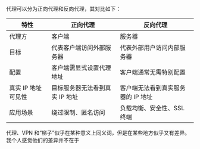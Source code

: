 代理可以分为正向代理和反向代理，其对比如下：

| 特性 | 正向代理 | 反向代理 |
|----|----|----|
| 代理方 | 客户端 | 服务器 |
| 目标 | 代表客户端访问外部服务器 | 代表外部用户访问内部服务器 |
| 配置 | 客户端需显式设置代理地址 | 客户端通常无需特别配置 |
| 真实 IP 地址可见性 | 目标服务器无法看到真实 IP 地址 | 客户端无法看到真实服务器的 IP 地址 |
| 应用场景 | 绕过限制、匿名访问 | 负载均衡、安全性、SSL 终端 |

代理、VPN 和“梯子”似乎在某种意义上同义词，但是在某些地方似乎又有差异。我个人感觉他们的差异并不在于
